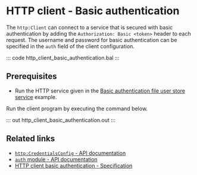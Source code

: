 # HTTP client - Basic authentication

The `http:Client` can connect to a service that is secured with basic authentication by adding the `Authorization: Basic <token>` header to each request. The username and password for basic authentication can be specified in the `auth` field of the client configuration.

::: code http_client_basic_authentication.bal :::

## Prerequisites
- Run the HTTP service given in the [Basic authentication file user store service](/learn/by-example/http-service-basic-authentication-file-user-store) example.

Run the client program by executing the command below.

::: out http_client_basic_authentication.out :::

## Related links
- [`http:CredentialsConfig` - API documentation](https://lib.ballerina.io/ballerina/http/latest#CredentialsConfig)
- [`auth` module - API documentation](https://lib.ballerina.io/ballerina/auth/latest/)
- [HTTP client basic authentication - Specification](/spec/http/#9115-client---basic-auth)
